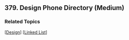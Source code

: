 <!--|This file generated by command(leetcode description); DO NOT EDIT.    |-->
<!--+----------------------------------------------------------------------+-->
<!--|@author    Openset <openset.wang@gmail.com>                           |-->
<!--|@link      https://github.com/openset                                 |-->
<!--|@home      https://github.com/openset/leetcode                        |-->
<!--+----------------------------------------------------------------------+-->

## 379. Design Phone Directory (Medium)



### Related Topics
  [[Design](https://github.com/openset/leetcode/tree/master/tag/design/README.md)]
  [[Linked List](https://github.com/openset/leetcode/tree/master/tag/linked-list/README.md)]

